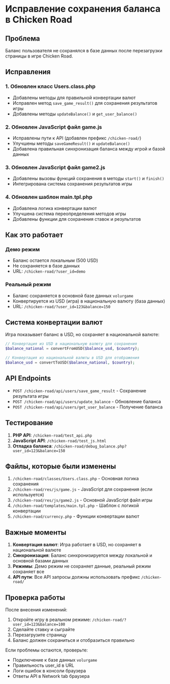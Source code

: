 # Исправление сохранения баланса в Chicken Road

## Проблема
Баланс пользователя не сохранялся в базе данных после перезагрузки страницы в игре Chicken Road.

## Исправления

### 1. Обновлен класс Users.class.php
- Добавлены методы для правильной конвертации валют
- Исправлен метод `save_game_result()` для сохранения результатов игры
- Добавлены методы `updateBalance()` и `get_user_balance()`

### 2. Обновлен JavaScript файл game.js
- Исправлены пути к API (добавлен префикс `/chicken-road/`)
- Улучшены методы `saveGameResult()` и `updateBalance()`
- Добавлена правильная синхронизация баланса между игрой и базой данных

### 3. Обновлен JavaScript файл game2.js
- Добавлены вызовы функций сохранения в методы `start()` и `finish()`
- Интегрирована система сохранения результатов игры

### 4. Обновлен шаблон main.tpl.php
- Добавлена логика конвертации валют
- Улучшена система переопределения методов игры
- Добавлены функции для сохранения ставок и результатов

## Как это работает

### Демо режим
- Баланс остается локальным (500 USD)
- Не сохраняется в базе данных
- URL: `/chicken-road/?user_id=demo`

### Реальный режим
- Баланс сохраняется в основной базе данных `volurgame`
- Конвертируется из USD (игра) в национальную валюту (база данных)
- URL: `/chicken-road/?user_id=123&balance=150`

## Система конвертации валют

Игра показывает баланс в USD, но сохраняет в национальной валюте:

```php
// Конвертация из USD в национальную валюту для сохранения
$balance_national = convertFromUSD($balance_usd, $country);

// Конвертация из национальной валюты в USD для отображения
$balance_usd = convertToUSD($balance_national, $country);
```

## API Endpoints

- `POST /chicken-road/api/users/save_game_result` - Сохранение результата игры
- `POST /chicken-road/api/users/update_balance` - Обновление баланса
- `POST /chicken-road/api/users/get_user_balance` - Получение баланса

## Тестирование

1. **PHP API**: `/chicken-road/test_api.php`
2. **JavaScript API**: `/chicken-road/test_js.html`
3. **Отладка баланса**: `/chicken-road/debug_balance.php?user_id=123&balance=150`

## Файлы, которые были изменены

1. `/chicken-road/classes/Users.class.php` - Основная логика сохранения
2. `/chicken-road/res/js/game.js` - JavaScript для сохранения (если используется)
3. `/chicken-road/res/js/game2.js` - Основной JavaScript файл игры
4. `/chicken-road/templates/main.tpl.php` - Шаблон с логикой конвертации
5. `/chicken-road/currency.php` - Функции конвертации валют

## Важные моменты

1. **Конвертация валют**: Игра работает в USD, но сохраняет в национальной валюте
2. **Синхронизация**: Баланс синхронизируется между локальной и основной базами данных
3. **Режимы**: Демо режим не сохраняет данные, реальный режим сохраняет все
4. **API пути**: Все API запросы должны использовать префикс `/chicken-road/`

## Проверка работы

После внесения изменений:

1. Откройте игру в реальном режиме: `/chicken-road/?user_id=123&balance=100`
2. Сделайте ставку и сыграйте
3. Перезагрузите страницу
4. Баланс должен сохраниться и отобразиться правильно

Если проблемы остаются, проверьте:
- Подключение к базе данных `volurgame`
- Правильность user_id в URL
- Логи ошибок в консоли браузера
- Ответы API в Network tab браузера